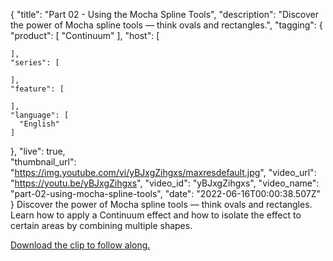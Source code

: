 {
  "title": "Part 02 - Using the Mocha Spline Tools",
  "description": "Discover the power of Mocha spline tools — think ovals and rectangles.",
  "tagging": {
    "product": [
      "Continuum"
    ],
    "host": [

    ],
    "series": [

    ],
    "feature": [

    ],
    "language": [
      "English"
    ]
  },
  "live": true,  
  "thumbnail_url": "https://img.youtube.com/vi/yBJxgZihgxs/maxresdefault.jpg",
  "video_url": "https://youtu.be/yBJxgZihgxs",
  "video_id": "yBJxgZihgxs",
  "video_name": "part-02-using-mocha-spline-tools",
  "date": "2022-06-16T00:00:38.507Z"
}
Discover the power of Mocha spline tools — think ovals and rectangles. Learn how to apply a Continuum effect and how to isolate the effect to certain areas by combining multiple shapes.

<a href="https://www.pexels.com/video/the-view-of-hong-kong-s-business-district-from-the-victoria-harbor-2856781/" target="_blank">Download the clip to follow along.</a>